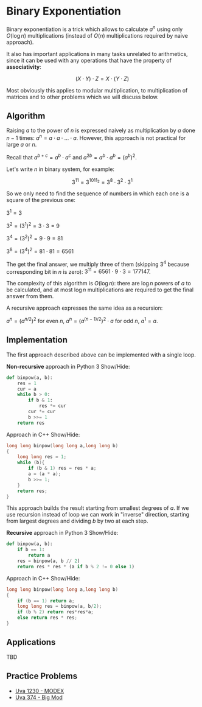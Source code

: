 <!--?title Binary Exponentiation-->
# Binary Exponentiation

Binary exponentiation is a trick which allows to calculate $a^n$ using only $O(\log n)$ multiplications (instead of $O(n)$ multiplications required by naive approach). 

It also has important applications in many tasks unrelated to arithmetics, since it
can be used with any operations that have the property of **associativity**:

$$(X \cdot Y) \cdot Z = X \cdot (Y \cdot Z)$$

Most obviously this applies to modular multiplication, to multiplication of matrices and
to other problems which we will discuss below.

## Algorithm

Raising $a$ to the power of $n$ is expressed naively as multiplication by $a$ done $n - 1$ times:
$a^{n} = a \cdot a \cdot \ldots \cdot a$. However, this approach is not practical for large $a$ or $n$. 

Recall that
$a^{b+c} = a^b \cdot a^c$ and $a^{2b} = a^b \cdot a^b = (a^b)^2$.

Let's write $n$ in binary system, for example:

$$3^{11} = 3^{1011_{2}} = 3^{8} \cdot 3^{2} \cdot 3^{1}$$

So we only need to find the sequence of numbers in which each one is a square of the previous one:

$3^{1} = 3$

$3^{2} = (3^1)^2 = 3 \cdot 3 = 9$

$3^{4} = (3^2)^2 = 9 \cdot 9 = 81$

$3^{8} = (3^4)^2 = 81 \cdot 81 = 6561$

The get the final answer, we multiply three of them (skipping $3^4$ because corresponding bit in $n$ is zero):
$3^{11} = 6561 \cdot 9 \cdot 3 = 177147$.

The complexity of this algorithm is $O(\log n)$: there are $\log n$ powers of $a$ to be calculated, and at most $\log n$ multiplications are required to get the final answer from them.

A recursive approach expresses the same idea as a recursion: 

$a^n = (a^{n/2})^2$ for even $n$,
$a^n = (a^{(n-1)/2})^2 \cdot a$ for odd $n$,
$a^1 = a$.

## Implementation

The first approach described above can be implemented with a single loop.

**Non-recursive** approach in Python 3 <span class="toggle-code">Show/Hide</span>:
```python
def binpow(a, b):
    res = 1
    cur = a
    while b > 0:
	    if b & 1:
		    res *= cur
	    cur *= cur
	    b >>= 1
    return res
```
Approach in C++ <span class="toggle-code">Show/Hide</span>:
```cpp
long long binpow(long long a,long long b)
{
	long long res = 1;
	while (b){
		if (b & 1) res = res * a;
		a = (a * a);
		b >>= 1;
	}
	return res;
}
```
This approach builds the result starting from smallest degrees of $a$. If we use recursion
instead of loop we can work in "inverse" direction, starting from largest degrees and dividing
$b$ by two at each step.

**Recursive** approach in Python 3 <span class="toggle-code">Show/Hide</span>:
```python
def binpow(a, b):
    if b == 1:
	    return a
    res = binpow(a, b // 2)
    return res * res * (a if b % 2 != 0 else 1)
```
Approach in C++ <span class="toggle-code">Show/Hide</span>:
```cpp
long long binpow(long long a,long long b)
{
	if (b == 1) return a;
	long long res = binpow(a, b/2);
	if (b % 2) return res*res*a;
	else return res * res;
}
```

## Applications

TBD

## Practice Problems

* [Uva 1230 - MODEX](http://uva.onlinejudge.org/index.php?option=com_onlinejudge&Itemid=8&category=24&page=show_problem&problem=3671)
* [Uva 374 - Big Mod](http://uva.onlinejudge.org/index.php?option=com_onlinejudge&Itemid=8&category=24&page=show_problem&problem=310)
